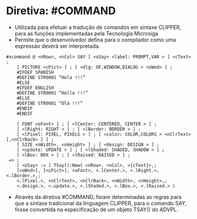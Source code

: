 # Diretiva: #COMMAND
- Utilizada para efetuar a tradução de comandos em sintaxe CLIPPER, para as funções implementadas pela Tecnologia Microsiga
-  Permite que o desenvolvedor defina para o compilador como uma expressão deverá ser interpretada.

```
#xcommand @ <nRow>, <nCol> SAY [ <oSay> <label: PROMPT,VAR > ] <cText> ;
    [ PICTURE <cPict> ] ; [ <dlg: OF,WINDOW,DIALOG > <oWnd> ] ;
    #IFDEF SPANISH
    #DEFINE STR0001 “Hola !!!”
    #ELSE
    #IFDEF ENGLISH
    #DEFINE STR0001 “Hello !!!”
    #ELSE
    #DEFINE STR0001 “Olá !!!”
    #ENDIF
    #ENDIF

    [ FONT <oFont> ] ; [ <lCenter: CENTERED, CENTER > ] ;
    [ <lRight: RIGHT > ] ; [ <lBorder: BORDER > ] ;
    [ <lPixel: PIXEL, PIXELS > ] ; [ <color: COLOR,COLORS > <nClrText> [,<nClrBack> ] ] ;
    [ SIZE <nWidth>, <nHeight> ] ; [ <design: DESIGN > ] ;
    [ <update: UPDATE > ] ; [ <lShaded: SHADED, SHADOW > ] ;
    [ <lBox: BOX > ] ; [ <lRaised: RAISED > ] ;
 => ;
    [ <oSay> := ] TSay():New( <nRow>, <nCol>, <{cText}>,;
    [<oWnd>], [<cPict>], <oFont>, <.lCenter.>, <.lRight.>, <.lBorder.>,;
    <.lPixel.>, <nClrText>, <nClrBack>, <nWidth>, <nHeight>,;
    <.design.>, <.update.>, <.lShaded.>, <.lBox.>, <.lRaised.> )
```
- Através da diretiva #COMMAND, foram determinadas as regras para que a sintaxe tradicional da linguagem CLIPPER, para o comando SAY, fosse convertida na especificação de um objeto TSAY() do ADVPL.
